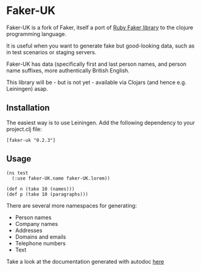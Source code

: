 # Faker-UK

Faker-UK is a fork of Faker, itself a port of [Ruby Faker library](http://faker.rubyforge.org/) to the
clojure programming language.

It is useful when you want to generate fake but good-looking data, such as in
test scenarios or staging servers.

Faker-UK has data (specifically first and last person names, and person name suffixes, more authentically British English.

This library will be - but is not yet - available via Clojars (and hence e.g. Leiningen) asap.

## Installation

The easiest way is to use Leiningen. Add the following dependency to your
project.clj file:

    [faker-uk "0.2.3"]


## Usage

    (ns test
      (:use faker-UK.name faker-UK.lorem))

    (def n (take 10 (names)))
    (def p (take 10 (paragraphs)))

There are several more namespaces for generating:

* Person names
* Company names
* Addresses
* Domains and emails
* Telephone numbers
* Text

Take a look at the documentation generated with autodoc
[here](http://chiefmouse.github.com/faker-UK)
